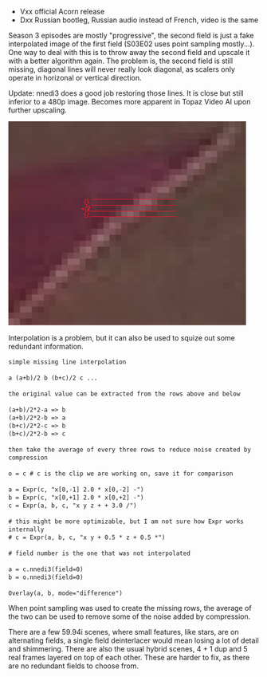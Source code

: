 * Vxx official Acorn release
* Dxx Russian bootleg, Russian audio instead of French, video is the same

Season 3 episodes are mostly "progressive", the second field is just a fake interpolated image of the first field (S03E02 uses point sampling mostly...). One way to deal with this is to throw away the second field and upscale it with a better algorithm again. The problem is, the second field is still missing, diagonal lines will never really look diagonal, as scalers only operate in horizonal or vertical direction. 

Update: nnedi3 does a good job restoring those lines. It is close but still inferior to a 480p image. Becomes more apparent in Topaz Video AI upon further upscaling.

![Missing field example](./missing_field.png)

Interpolation is a problem, but it can also be used to squize out some redundant information.

    simple missing line interpolation 
    
    a (a+b)/2 b (b+c)/2 c ...
    
    the original value can be extracted from the rows above and below
    
    (a+b)/2*2-a => b
    (a+b)/2*2-b => a
    (b+c)/2*2-c => b
    (b+c)/2*2-b => c
    
    then take the average of every three rows to reduce noise created by compression
    
    o = c # c is the clip we are working on, save it for comparison

    a = Expr(c, "x[0,-1] 2.0 * x[0,-2] -")
    b = Expr(c, "x[0,+1] 2.0 * x[0,+2] -")
    c = Expr(a, b, c, "x y z + + 3.0 /")
    
    # this might be more optimizable, but I am not sure how Expr works internally
    # c = Expr(a, b, c, "x y + 0.5 * z + 0.5 *")

    # field number is the one that was not interpolated
    
    a = c.nnedi3(field=0)
    b = o.nnedi3(field=0)

    Overlay(a, b, mode="difference")

When point sampling was used to create the missing rows, the average of the two can be used to remove some of the noise added by compression.

There are a few 59.94i scenes, where small features, like stars, are on alternating fields, a single field deinterlacer would mean losing a lot of detail and shimmering. There are also the usual hybrid scenes, 4 + 1 dup and 5 real frames layered on top of each other. These are harder to fix, as there are no redundant fields to choose from.

